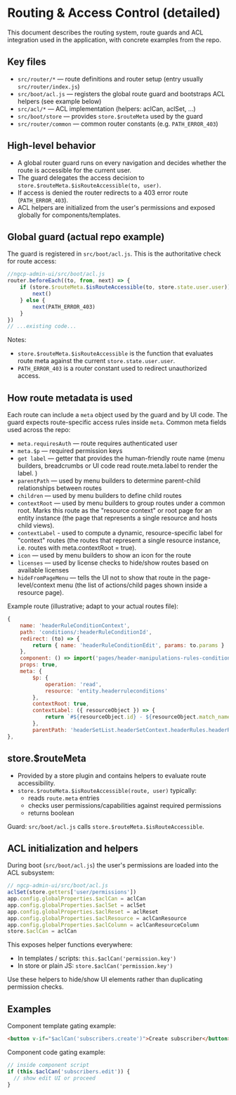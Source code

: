 # Routing & Access Control (detailed)

This document describes the routing system, route guards and ACL integration used in the application, with concrete examples from the repo.

## Key files
- `src/router/*` — route definitions and router setup (entry usually `src/router/index.js`)
- `src/boot/acl.js` — registers the global route guard and bootstraps ACL helpers (see example below)
- `src/acl/*` — ACL implementation (helpers: aclCan, aclSet, ...)
- `src/boot/store` — provides `store.$routeMeta` used by the guard
- `src/router/common` — common router constants (e.g. `PATH_ERROR_403`)

## High-level behavior
- A global router guard runs on every navigation and decides whether the route is accessible for the current user.
- The guard delegates the access decision to `store.$routeMeta.$isRouteAccessible(to, user)`.
- If access is denied the router redirects to a 403 error route (`PATH_ERROR_403`).
- ACL helpers are initialized from the user's permissions and exposed globally for components/templates.

## Global guard (actual repo example)
The guard is registered in `src/boot/acl.js`. This is the authoritative check for route access:

```js
//ngcp-admin-ui/src/boot/acl.js
router.beforeEach((to, from, next) => {
    if (store.$routeMeta.$isRouteAccessible(to, store.state.user.user)) {
        next()
    } else {
        next(PATH_ERROR_403)
    }
})
// ...existing code...
```

Notes:
- `store.$routeMeta.$isRouteAccessible` is the function that evaluates route meta against the current `store.state.user.user`.
- `PATH_ERROR_403` is a router constant used to redirect unauthorized access.

## How route metadata is used
Each route can include a `meta` object used by the guard and by UI code. The guard expects route-specific access rules inside `meta`. Common meta fields used across the repo:

- `meta.requiresAuth` — route requires authenticated user
- `meta.$p` — required permission keys
- `get label` — getter that provides the human-friendly route name (menu builders, breadcrumbs or UI code read route.meta.label to render the label. )
- `parentPath` — used by menu builders to determine parent-child relationships between routes
- `children` — used by menu builders to define child routes
- `contextRoot` — used by menu builders to group routes under a common root. Marks this route as the "resource context" or root page for an entity instance (the page that represents a single resource and hosts child views).
- `contextLabel` - used to compute a dynamic, resource-specific label for "context" routes (the routes that represent a single resource instance, i.e. routes with meta.contextRoot = true).
- `icon` — used by menu builders to show an icon for the route
- `licenses` — used by license checks to hide/show routes based on available licenses
- `hideFromPageMenu` — tells the UI not to show that route in the page-level/context menu (the list of actions/child pages shown inside a resource page).

Example route (illustrative; adapt to your actual routes file):

```js
{
    name: 'headerRuleConditionContext',
    path: 'conditions/:headerRuleConditionId',
    redirect: (to) => {
        return { name: 'headerRuleConditionEdit', params: to.params }
    },
    component: () => import('pages/header-manipulations-rules-conditions/AuiHeaderManipulationsRuleConditionContext'),
    props: true,
    meta: {
        $p: {
            operation: 'read',
            resource: 'entity.headerruleconditions'
        },
        contextRoot: true,
        contextLabel: ({ resourceObject }) => {
            return `#${resourceObject.id} - ${resourceObject.match_name}`
        },
        parentPath: 'headerSetList.headerSetContext.headerRules.headerRuleContext.headerRuleConditions'
},
```

## store.$routeMeta
- Provided by a store plugin and contains helpers to evaluate route accessibility.
- `store.$routeMeta.$isRouteAccessible(route, user)` typically:
  - reads `route.meta` entries
  - checks user permissions/capabilities against required permissions
  - returns boolean

Guard: `src/boot/acl.js` calls `store.$routeMeta.$isRouteAccessible`.

## ACL initialization and helpers
During boot (`src/boot/acl.js`) the user's permissions are loaded into the ACL subsystem:

```js
// ngcp-admin-ui/src/boot/acl.js
aclSet(store.getters['user/permissions'])
app.config.globalProperties.$aclCan = aclCan
app.config.globalProperties.$aclSet = aclSet
app.config.globalProperties.$aclReset = aclReset
app.config.globalProperties.$aclResource = aclCanResource
app.config.globalProperties.$aclColumn = aclCanResourceColumn
store.$aclCan = aclCan
```

This exposes helper functions everywhere:
- In templates / scripts: `this.$aclCan('permission.key')`
- In store or plain JS: `store.$aclCan('permission.key')`

Use these helpers to hide/show UI elements rather than duplicating permission checks.

## Examples

Component template gating example:

```html
<button v-if="$aclCan('subscribers.create')">Create subscriber</button>
```

Component code gating example:

```js
// inside component script
if (this.$aclCan('subscribers.edit')) {
  // show edit UI or proceed
}
```
